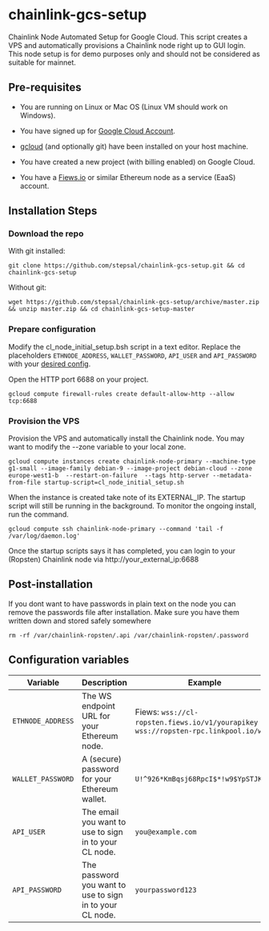# chainlink-gcs-setup
Chainlink Node Automated Setup for Google Cloud.
This script creates a VPS and automatically provisions a Chainlink node right up to GUI login.
This node setup is for demo purposes only and should not be considered as suitable for mainnet.

## Pre-requisites

* You are running on Linux or Mac OS (Linux VM should work on Windows).

* You have signed up for [Google Cloud Account](https://cloud.google.com/).

* [gcloud](https://cloud.google.com/sdk/install) (and optionally git) have been installed on your host machine.

* You have created a new project (with billing enabled) on Google Cloud.

* You have a [Fiews.io](https://fiews.io/) or similar Ethereum node as a service (EaaS) account.

## Installation Steps

### Download the repo

With git installed:

```
git clone https://github.com/stepsal/chainlink-gcs-setup.git && cd chainlink-gcs-setup
```

Without git:

```
wget https://github.com/stepsal/chainlink-gcs-setup/archive/master.zip && unzip master.zip && cd chainlink-gcs-setup-master
```

### Prepare configuration

Modify the cl_node_initial_setup.bsh script in a text editor.
Replace the placeholders `ETHNODE_ADDRESS`, `WALLET_PASSWORD`, `API_USER` and `API_PASSWORD` with your [desired config](#configuration-variables).

Open the HTTP port 6688 on your project.

```
gcloud compute firewall-rules create default-allow-http --allow tcp:6688
```

### Provision the VPS

Provision the VPS and automatically install the Chainlink node. You may want to modify the --zone variable to your local zone.

```
gcloud compute instances create chainlink-node-primary --machine-type g1-small --image-family debian-9 --image-project debian-cloud --zone europe-west1-b  --restart-on-failure  --tags http-server --metadata-from-file startup-script=cl_node_initial_setup.sh
```

When the instance is created take note of its EXTERNAL_IP.
The startup script will still be running in the background. To monitor the ongoing install, run the command.

```
gcloud compute ssh chainlink-node-primary --command 'tail -f /var/log/daemon.log'
```

Once the startup scripts says it has completed, you can login to your (Ropsten) Chainlink node via http://your_external_ip:6688

## Post-installation
If you dont want to have passwords in plain text on the node you can remove the passwords file after installation. Make sure you have them written down and stored safely somewhere

```
rm -rf /var/chainlink-ropsten/.api /var/chainlink-ropsten/.password
```

## Configuration variables

Variable | Description | Example
-------- | ----------- | -------
`ETHNODE_ADDRESS` | The WS endpoint URL for your Ethereum node. | Fiews: `wss://cl-ropsten.fiews.io/v1/yourapikey` LP: `wss://ropsten-rpc.linkpool.io/ws`
`WALLET_PASSWORD` | A (secure) password for your Ethereum wallet. | `U!^926*KmBqsj68RpcI$*!w9$YpSTJK!#T`
`API_USER` | The email you want to use to sign in to your CL node. | `you@example.com`
`API_PASSWORD` | The password you want to use to sign in to your CL node. | `yourpassword123`
